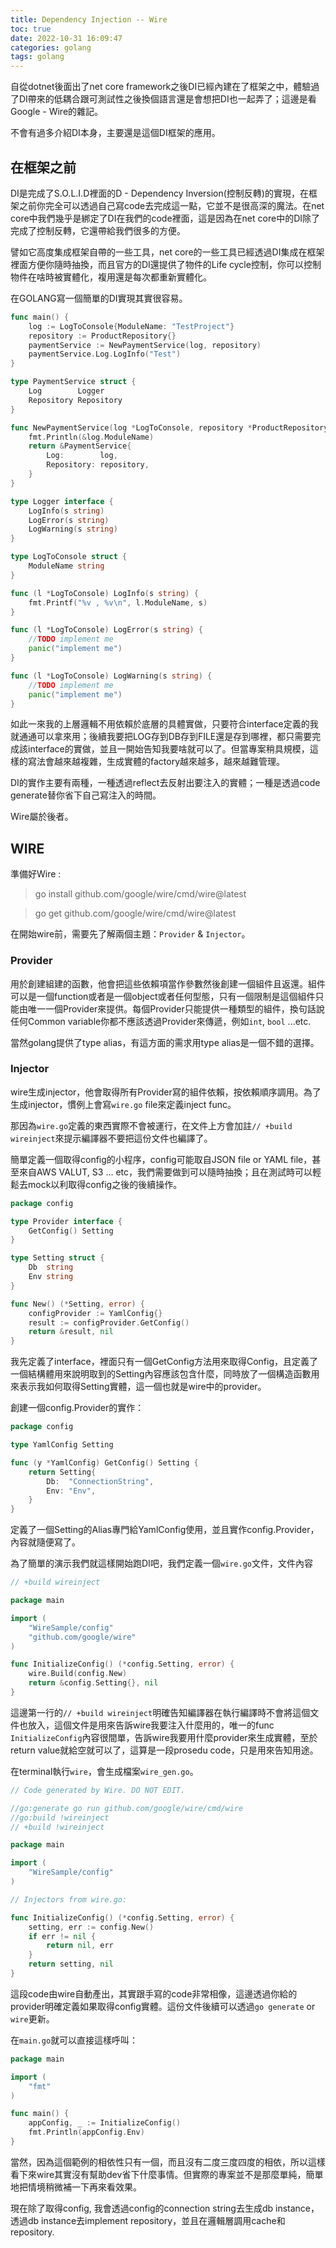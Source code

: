```yaml
---
title: Dependency Injection -- Wire
toc: true
date: 2022-10-31 16:09:47
categories: golang
tags: golang
---
```


自從dotnet後面出了net core framework之後DI已經內建在了框架之中，體驗過了DI帶來的低耦合跟可測試性之後換個語言還是會想把DI也一起弄了；這邊是看Google - Wire的雜記。

不會有過多介紹DI本身，主要還是這個DI框架的應用。

<!-- more -->


## 在框架之前

DI是完成了S.O.L.I.D裡面的D - Dependency Inversion(控制反轉)的實現，在框架之前你完全可以透過自己寫code去完成這一點，它並不是很高深的魔法。在net core中我們幾乎是綁定了DI在我們的code裡面，這是因為在net core中的DI除了完成了控制反轉，它還帶給我們很多的方便。

譬如它高度集成框架自帶的一些工具，net core的一些工具已經透過DI集成在框架裡面方便你隨時抽換，而且官方的DI還提供了物件的Life cycle控制，你可以控制物件在啥時被實體化，複用還是每次都重新實體化。

在GOLANG寫一個簡單的DI實現其實很容易。

```go
func main() {
	log := LogToConsole{ModuleName: "TestProject"}
	repository := ProductRepository{}
	paymentService := NewPaymentService(log, repository)
	paymentService.Log.LogInfo("Test")
}

type PaymentService struct {
	Log        Logger
	Repository Repository
}

func NewPaymentService(log *LogToConsole, repository *ProductRepository) *PaymentService {
	fmt.Println(&log.ModuleName)
	return &PaymentService{
		Log:        log,
		Repository: repository,
	}
}

type Logger interface {
	LogInfo(s string)
	LogError(s string)
	LogWarning(s string)
}

type LogToConsole struct {
	ModuleName string
}

func (l *LogToConsole) LogInfo(s string) {
	fmt.Printf("%v , %v\n", l.ModuleName, s)
}

func (l *LogToConsole) LogError(s string) {
	//TODO implement me
	panic("implement me")
}

func (l *LogToConsole) LogWarning(s string) {
	//TODO implement me
	panic("implement me")
}
```

如此一來我的上層邏輯不用依賴於底層的具體實做，只要符合interface定義的我就通通可以拿來用；後續我要把LOG存到DB存到FILE還是存到哪裡，都只需要完成該interface的實做，並且一開始告知我要啥就可以了。但當專案稍具規模，這樣的寫法會越來越複雜，生成實體的factory越來越多，越來越難管理。

DI的實作主要有兩種，一種透過reflect去反射出要注入的實體；一種是透過code generate替你省下自己寫注入的時間。

Wire屬於後者。

## WIRE

準備好Wire :

> go install github.com/google/wire/cmd/wire@latest

> go get github.com/google/wire/cmd/wire@latest

在開始wire前，需要先了解兩個主題：`Provider` & `Injector`。

### Provider

用於創建組建的函數，他會把這些依賴項當作參數然後創建一個組件且返還。組件可以是一個function或者是一個object或者任何型態，只有一個限制是這個組件只能由唯一一個Provider來提供。每個Provider只能提供一種類型的組件，換句話說任何Common variable你都不應該透過Provider來傳遞，例如`int`, `bool` ...etc.

當然golang提供了type alias，有這方面的需求用type alias是一個不錯的選擇。

### Injector

wire生成injector，他會取得所有Provider寫的組件依賴，按依賴順序調用。為了生成injector，慣例上會寫`wire.go` file來定義inject func。

那因為`wire.go`定義的東西實際不會被運行，在文件上方會加註`// +build wireinject`來提示編譯器不要把這份文件也編譯了。

簡單定義一個取得config的小程序，config可能取自JSON file or YAML file，甚至來自AWS VALUT, S3 ... etc，我們需要做到可以隨時抽換；且在測試時可以輕鬆去mock以利取得config之後的後續操作。

```go
package config

type Provider interface {
	GetConfig() Setting
}

type Setting struct {
	Db  string
	Env string
}

func New() (*Setting, error) {
	configProvider := YamlConfig{}
	result := configProvider.GetConfig()
	return &result, nil
}
```

我先定義了interface，裡面只有一個GetConfig方法用來取得Config，且定義了一個結構體用來說明取到的Setting內容應該包含什麼，同時放了一個構造函數用來表示我如何取得Setting實體，這一個也就是wire中的provider。

創建一個config.Provider的實作：

```go
package config

type YamlConfig Setting

func (y *YamlConfig) GetConfig() Setting {
	return Setting{
		Db:  "ConnectionString",
		Env: "Env",
	}
}
```

定義了一個Setting的Alias專門給YamlConfig使用，並且實作config.Provider，內容就隨便寫了。

為了簡單的演示我們就這樣開始跑DI吧，我們定義一個`wire.go`文件，文件內容

```go
// +build wireinject

package main

import (
	"WireSample/config"
	"github.com/google/wire"
)

func InitializeConfig() (*config.Setting, error) {
	wire.Build(config.New)
	return &config.Setting{}, nil
}

```

這邊第一行的`// +build wireinject`明確告知編譯器在執行編譯時不會將這個文件也放入，這個文件是用來告訴wire我要注入什麼用的，唯一的func `InitializeConfig`內容很間單，告訴wire我要用什麼provider來生成實體，至於return value就給空就可以了，這算是一段prosedu code，只是用來告知用途。

在terminal執行`wire`，會生成檔案`wire_gen.go`。

```go
// Code generated by Wire. DO NOT EDIT.

//go:generate go run github.com/google/wire/cmd/wire
//go:build !wireinject
// +build !wireinject

package main

import (
	"WireSample/config"
)

// Injectors from wire.go:

func InitializeConfig() (*config.Setting, error) {
	setting, err := config.New()
	if err != nil {
		return nil, err
	}
	return setting, nil
}
```

這段code由wire自動產出，其實跟手寫的code非常相像，這邊透過你給的provider明確定義如果取得config實體。這份文件後續可以透過`go generate` or `wire`更新。

在`main.go`就可以直接這樣呼叫：

```go
package main

import (
	"fmt"
)

func main() {
	appConfig, _ := InitializeConfig()
	fmt.Println(appConfig.Env)
}
```

當然，因為這個範例的相依性只有一個，而且沒有二度三度四度的相依，所以這樣看下來wire其實沒有幫助dev省下什麼事情。但實際的專案並不是那麼單純，簡單地把情境稍微補一下再來看效果。

現在除了取得config, 我會透過config的connection string去生成db instance，透過db instance去implement repository，並且在邏輯層調用cache和repository.